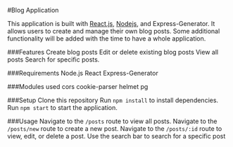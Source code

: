 #Blog Application


This application is built with [React.js](https://react.dev), [Nodejs](https://nodejs.org), and Express-Generator. 
It allows users to create and manage their own blog posts. Some additional functionality will be added with the time to have a whole application.

###Features
Create blog posts
Edit or delete existing blog posts
View all posts
Search for specific posts.



###Requirements
Node.js
React
Express-Generator

###Modules used 
cors
cookie-parser
helmet
pg

###Setup
Clone this repository
Run ```npm install``` to install dependencies.
Run ```npm start``` to start the application.

###Usage
Navigate to the ```/posts``` route to view all posts.
Navigate to the ```/posts/new``` route to create a new post.
Navigate to the ```/posts/:id``` route to view, edit, or delete a post.
Use the search bar to search for a specific post

